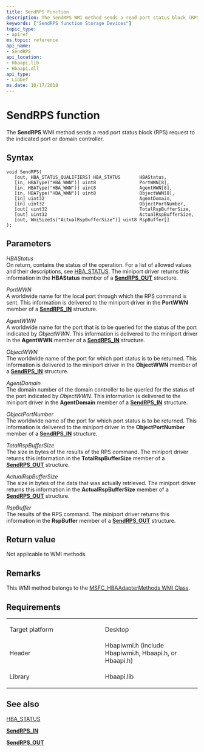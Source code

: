```yaml
---
title: SendRPS Function
description: The SendRPS WMI method sends a read port status block (RPS) request to the indicated port or domain controller.
keywords: ["SendRPS function Storage Devices"]
topic_type:
- apiref
ms.topic: reference
api_name:
- SendRPS
api_location:
- Hbaapi.lib
- Hbaapi.dll
api_type:
- LibDef
ms.date: 10/17/2018
---
```


# SendRPS function


The **SendRPS** WMI method sends a read port status block (RPS) request to the indicated port or domain controller.

## Syntax

```ManagedCPlusPlus
void SendRPS(
   [out, HBA_STATUS_QUALIFIERS] HBA_STATUS       HBAStatus,
   [in, HBAType("HBA_WWN")] uint8                PortWWN[8],
   [in, HBAType("HBA_WWN")] uint8                AgentWWN[8],
   [in, HBAType("HBA_WWN")] uint8                ObjectWWN[8],
   [in] uint32                                   AgentDomain,
   [in] uint32                                   ObjectPortNumber,
   [out] uint32                                  TotalRspBufferSize,
   [out] uint32                                  ActualRspBufferSize,
   [out, WmiSizeIs("ActualRspBufferSize")] uint8 RspBuffer[]
);
```

## Parameters

*HBAStatus*   
On return, contains the status of the operation. For a list of allowed values and their descriptions, see [HBA\_STATUS](hba-status.md). The miniport driver returns this information in the **HBAStatus** member of a [**SendRPS\_OUT**](/windows-hardware/drivers/ddi/hbapiwmi/ns-hbapiwmi-_sendrps_out) structure.

*PortWWN*   
A worldwide name for the local port through which the RPS command is sent. This information is delivered to the miniport driver in the **PortWWN** member of a [**SendRPS\_IN**](/windows-hardware/drivers/ddi/hbapiwmi/ns-hbapiwmi-_sendrps_in) structure.

*AgentWWN*   
A worldwide name for the port that is to be queried for the status of the port indicated by *ObjectWWN*. This information is delivered to the miniport driver in the **AgentWWN** member of a [**SendRPS\_IN**](/windows-hardware/drivers/ddi/hbapiwmi/ns-hbapiwmi-_sendrps_in) structure.

*ObjectWWN*   
The worldwide name of the port for which port status is to be returned. This information is delivered to the miniport driver in the **ObjectWWN** member of a [**SendRPS\_IN**](/windows-hardware/drivers/ddi/hbapiwmi/ns-hbapiwmi-_sendrps_in) structure.

*AgentDomain*   
The domain number of the domain controller to be queried for the status of the port indicated by *ObjectWWN*. This information is delivered to the miniport driver in the **AgentDomain** member of a [**SendRPS\_IN**](/windows-hardware/drivers/ddi/hbapiwmi/ns-hbapiwmi-_sendrps_in) structure.

*ObjectPortNumber*   
The worldwide name of the port for which port status is to be returned. This information is delivered to the miniport driver in the **ObjectPortNumber** member of a [**SendRPS\_IN**](/windows-hardware/drivers/ddi/hbapiwmi/ns-hbapiwmi-_sendrps_in) structure.

*TotalRspBufferSize*   
The size in bytes of the results of the RPS command. The miniport driver returns this information in the **TotalRspBufferSize** member of a [**SendRPS\_OUT**](/windows-hardware/drivers/ddi/hbapiwmi/ns-hbapiwmi-_sendrps_out) structure.

*ActualRspBufferSize*   
The size in bytes of the data that was actually retrieved. The miniport driver returns this information in the **ActualRspBufferSize** member of a [**SendRPS\_OUT**](/windows-hardware/drivers/ddi/hbapiwmi/ns-hbapiwmi-_sendrps_out) structure.

*RspBuffer*   
The results of the RPS command. The miniport driver returns this information in the **RspBuffer** member of a [**SendRPS\_OUT**](/windows-hardware/drivers/ddi/hbapiwmi/ns-hbapiwmi-_sendrps_out) structure.

## Return value

Not applicable to WMI methods.

## Remarks

This WMI method belongs to the [MSFC\_HBAAdapterMethods WMI Class](msfc-hbaadaptermethods-wmi-class.md).

## Requirements

<table>
<colgroup>
<col width="50%" />
<col width="50%" />
</colgroup>
<tbody>
<tr class="odd">
<td align="left"><p>Target platform</p></td>
<td align="left">Desktop</td>
</tr>
<tr class="even">
<td align="left"><p>Header</p></td>
<td align="left">Hbapiwmi.h (include Hbapiwmi.h, Hbaapi.h, or Hbaapi.h)</td>
</tr>
<tr class="odd">
<td align="left"><p>Library</p></td>
<td align="left">Hbaapi.lib</td>
</tr>
</tbody>
</table>

## <span id="see_also"></span>See also


[HBA\_STATUS](hba-status.md)

[**SendRPS\_IN**](/windows-hardware/drivers/ddi/hbapiwmi/ns-hbapiwmi-_sendrps_in)

[**SendRPS\_OUT**](/windows-hardware/drivers/ddi/hbapiwmi/ns-hbapiwmi-_sendrps_out)

 

